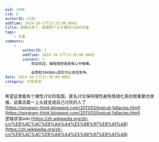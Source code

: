```yaml
---
aid: 1496
cid: 5
authorID: 2182
addTime: 2019-10-17T13:23:00.000Z
title: 转移过来了，顺便转个关于理性讨论的文章
tags:
    - 文章
comments:
    -
        authorID: 1
        addTime: 2019-10-17T13:39:00.000Z
        content: |-
            欢迎欢迎，编程随想君是我心中楷模。

            品葱和2049bbs其实可以良性竞争。
date: 2019-10-17T13:39:00.000Z
category: 分享发现
---
```


希望这里能有个理性讨论的氛围，匿名讨论保持理性避免情绪化真的很重要也很难，说着说着一上头就变成自己讨厌的人了  
[https://program-think.blogspot.com/2011/03/logical-fallacies.html](https://program-think.blogspot.com/2011/03/logical-fallacies.html)  
逻辑谬误wiki:[https://zh.wikipedia.org/zh-cn/%E8%AC%AC%E8%AA%A4%E5%88%97%E8%A1%A8](https://zh.wikipedia.org/zh-cn/%E8%AC%AC%E8%AA%A4%E5%88%97%E8%A1%A8)

